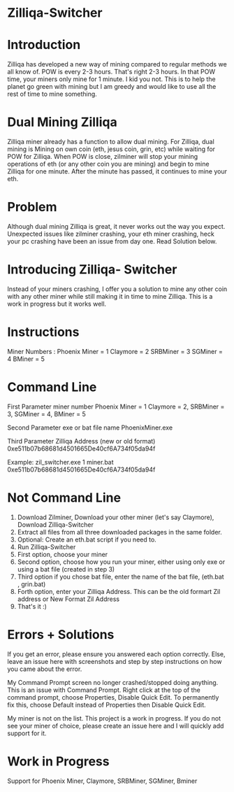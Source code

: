 # Zilliqa-Switcher

# Introduction

Zilliqa has developed a new way of mining compared to regular methods we all know of. POW is every 2-3 hours. That's right 2-3 hours. In that POW time, your miners only mine for 1 minute. I kid you not. This is to help the planet go green with mining but I am greedy and would like to use all the rest of time to mine something.

# Dual Mining Zilliqa 
Zilliqa miner already has a function to allow dual mining. For Zilliqa, dual mining is Mining on own coin (eth, jesus coin, grin, etc) while waiting for POW for Zilliqa. When POW is close, zilminer will stop your mining operations of eth (or any other coin you are mining) and begin to mine Zilliqa for one minute. After the minute has passed, it continues to mine your eth.

# Problem
Although dual mining Zilliqa is great, it never works out the way you expect. Unexpected issues like zilminer crashing, your eth miner crashing, heck your pc crashing have been an issue from day one. Read Solution below.


# Introducing Zilliqa- Switcher

Instead of your miners crashing, I offer you a solution to mine any other coin with any other miner while still making it in time to mine Zilliqa. This is a work in progress but it works well.

# Instructions

Miner Numbers :
Phoenix Miner = 1 
Claymore = 2 
SRBMiner = 3 
SGMiner = 4 
BMiner = 5

# Command Line 

First Parameter miner number
Phoenix Miner = 1 Claymore = 2, SRBMiner = 3, SGMiner = 4, BMiner = 5

Second Parameter exe or bat file name
PhoenixMiner.exe

Third Parameter Zilliqa Address (new or old format)
0xe511b07b68681d4501665De40cf6A734f05da94f

Example:
zil_switcher.exe 1 miner.bat 0xe511b07b68681d4501665De40cf6A734f05da94f

# Not Command Line

1) Download Zilminer, Download your other miner (let's say Claymore), Download Zilliqa-Switcher
2) Extract all files from all three downloaded packages in the same folder.
3) Optional: Create an eth.bat script if you need to.
4) Run Zilliqa-Switcher
5) First option, choose your miner
6) Second option, choose how you run your miner, either using only exe or using a bat file (created in step 3)
7) Third option if you chose bat file, enter the name of the bat file, (eth.bat , grin.bat)
8) Forth option, enter your Zilliqa Address. This can be the old formart Zil address or New Format Zil Address
9) That's it :)

# Errors  + Solutions

If you get an error, please ensure you answered each option correctly. Else, leave an issue here with screenshots and step by step instructions on how you came about the error.

My Command Prompt screen no longer crashed/stopped doing anything. This is an issue with Command Prompt. Right click at the top of the command prompt, choose Properties, Disable Quick Edit.
To permanently fix this, choose Default instead of Properties then Disable Quick Edit.

My miner is not on the list. This project is a work in progress. If you do not see your miner of choice, please create an issue here and I will quickly add support for it.

# Work in Progress

Support for Phoenix Miner, Claymore, SRBMiner, SGMiner, Bminer
